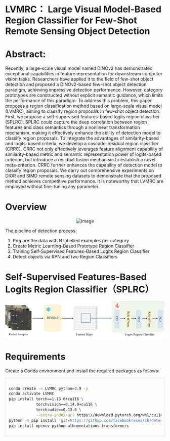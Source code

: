 # LVMRC： Large Visual Model-Based Region Classifier for Few-Shot Remote Sensing Object Detection
# Abstract:
  Recently, a large-scale visual model named DINOv2 has demonstrated exceptional capabilities in feature representation for downstream computer vision tasks. Researchers have applied it to the field of few-shot object detection and proposed a DINOv2-based few-shot object detection paradigm, achieving impressive detection performance. However, category prototypes are constructed without explicit semantic guidance, which limits the performance of this paradigm. To address this problem, this paper proposes a region classification method based on large-scale visual model (LVMRC), aiming to classify region proposals in few-shot object detection. First, we propose a self-supervised features-based logits region classifier (SPLRC). SPLRC could capture the deep correlation between region features and class semantics through a nonlinear transformation mechanism, making it effectively enhance the ability of detection model to classify region proposals. To integrate the advantages of similarity-based and logits-based criteria, we develop a cascade-residual region classifier (CRRC). CRRC not only effectively leverages feature alignment capability of similarity-based metric and semantic representation power of logits-based criterion, but introduce a residual fusion mechanism to establish a novel meta-criterion. CRRC further enhances the capability of detection model to classify region proposals. We carry out comprehensive experiments on DIOR and SIMD remote sensing datasets to demonstrate that the proposed method achieves competitive performance. It is noteworthy that LVMRC are employed without fine-tuning any parameter.
# Overview
<p align="center">
  <img width="700" height="700" alt="image" src="https://github.com/user-attachments/assets/14b97009-3dce-4c39-9677-8da2604571ae" />
</p>
The pipeline of detection process:

1. Prepare the data with N labelled examples per category
2. Create Metric Learning-Based Prototype Region Classifier
3. Training Self-Supervised Features-Based Logits Region Classifier
4. Detect objects via RPN and two Region Classifiers 
# Self-Supervised Features-Based Logits Region Classifier（SPLRC）
<p align="center">
  <img src="https://github.com/userzhi/LVMRC/blob/main/images/logits.png?raw=true" width="600" />
</p>

# Requirements

Create a Conda environment and install the required packages as follows:

<div style="max-height: 400px; overflow: auto; border: 1px solid #ddd; padding: 10px;">

```bash
conda create -n LVMRC python=3.9 -y
conda activate LVMRC
pip install torch==1.13.0+cu116 \
            torchvision==0.14.0+cu116 \
            torchaudio==0.13.0 \
            --extra-index-url https://download.pytorch.org/whl/cu116
python -m pip install 'git+https://github.com/facebookresearch/detectron2.git'
pip install opencv-python albumentations transformers
